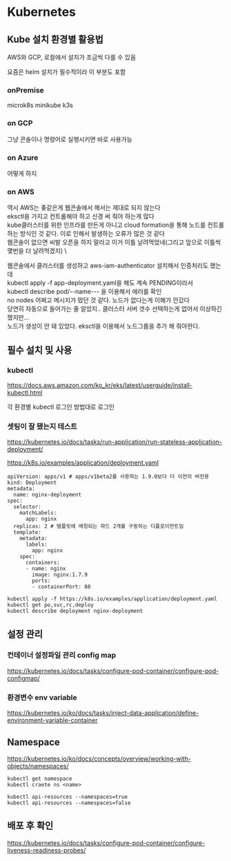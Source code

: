 Kubernetes
==========

## Kube 설치 환경별 활용법
AWS와 GCP, 로컬에서 설치가 조금씩 다를 수 있음

요즘은 helm 설치가 필수적이라 이 부분도 포함  

### onPremise
microk8s
minikube
k3s

### on GCP
그냥 콘솔이나 명령어로 실행시키면 바로 사용가능

### on Azure
어떻게 하지

### on AWS
역시 AWS는 좆같은게 웹콘솔에서 해서는 제대로 되지 않는다 \
eksctl을 가지고 컨트롤해야 하고 신경 써 줘야 하는게 많다 \
kube클러스터를 위한 인프라를 만든게 아니고 cloud formation을 통해 노드를 컨트롤 하는 방식인 것 같다. 이로 인해서 발생하는 오류가 많은 것 같다 \
웹콘솔이 없으면 씨발 오픈을 하지 말라고 이거 이틀 날려먹었네(그리고 앞으로 이틀씩 몇번을 더 날려먹겠지) \

웹콘솔에서 클러스터를 생성하고 aws-iam-authenticator 설치해서 인증처리도 했는데 \
kubectl apply -f app-deployment.yaml을 해도 계속 PENDING이라서 \
kubectl describe pod/--name--- 을 이용해서 에러를 확인 \
no nodes 어쩌고 메시지가 떴던 것 같다. 노드가 없다는게 이해가 안갔다 \
당연히 자동으로 들어가는 줄 알았지.. 클러스터 서버 갯수 선택하는게 없어서 이상하긴 했지만... \
노드가 생성이 안 돼 있었다. eksctl을 이용해서 노드그룹을 추가 해 줘야한다.

## 필수 설치 및 사용
### kubectl
https://docs.aws.amazon.com/ko_kr/eks/latest/userguide/install-kubectl.html

각 환경별 kubectl 로그인 방법대로 로그인
 
### 셋팅이 잘 됐는지 테스트
https://kubernetes.io/docs/tasks/run-application/run-stateless-application-deployment/

https://k8s.io/examples/application/deployment.yaml
```
apiVersion: apps/v1 # apps/v1beta2를 사용하는 1.9.0보다 더 이전의 버전용
kind: Deployment
metadata:
  name: nginx-deployment
spec:
  selector:
    matchLabels:
      app: nginx
  replicas: 2 # 템플릿에 매칭되는 파드 2개를 구동하는 디플로이먼트임
  template:
    metadata:
      labels:
        app: nginx
    spec:
      containers:
      - name: nginx
        image: nginx:1.7.9
        ports:
        - containerPort: 80
```

```
kubectl apply -f https://k8s.io/examples/application/deployment.yaml
kubectl get po,svc,rc,deploy
kubectl describe deployment nginx-deployment
```

## 설정 관리

### 컨테이너 설정파일 관리 config map

https://kubernetes.io/docs/tasks/configure-pod-container/configure-pod-configmap/

### 환경변수 env variable

https://kubernetes.io/ko/docs/tasks/inject-data-application/define-environment-variable-container


## Namespace
https://kubernetes.io/ko/docs/concepts/overview/working-with-objects/namespaces/

```
kubectl get namespace
kubectl craete ns <name>

kubectl api-resources --namespaces=true
kubectl api-resources --namespaces=false
```



## 배포 후 확인
https://kubernetes.io/docs/tasks/configure-pod-container/configure-liveness-readiness-probes/



